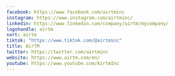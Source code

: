 ```yaml
---
facebook: https://www.facebook.com/airtminc
instagram: https://www.instagram.com/airtminc/
linkedin: https://www.linkedin.com/company/airtm/mycompany/
logohandle: airtm
sort: airtm
tiktok: "https://www.tiktok.com/@airtminc"
title: AirTM
twitter: https://twitter.com/airtminc
website: https://www.airtm.com/en/
youtube: https://www.youtube.com/AirtmInc
---
```

